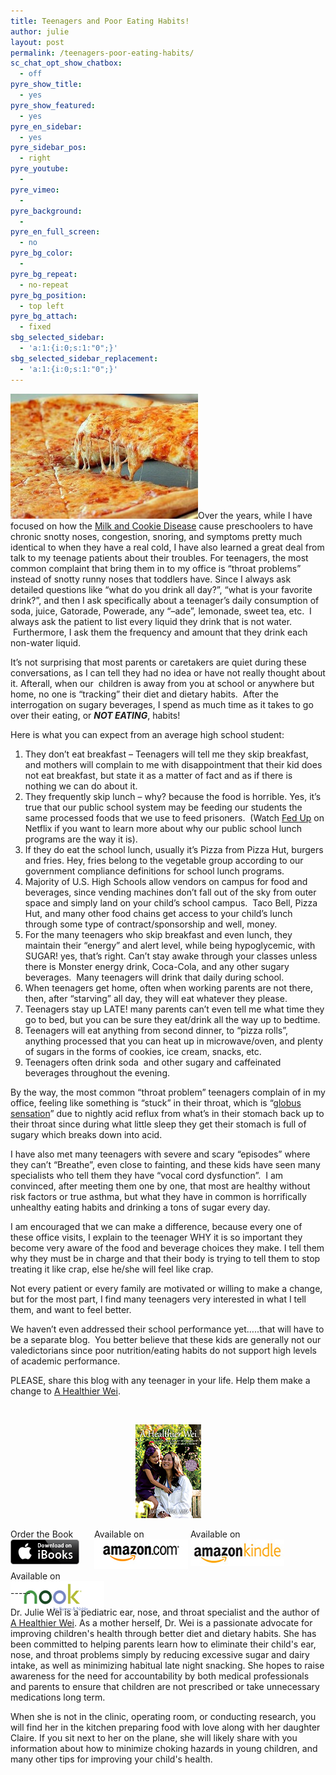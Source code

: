 ```yaml
---
title: Teenagers and Poor Eating Habits!
author: julie
layout: post
permalink: /teenagers-poor-eating-habits/
sc_chat_opt_show_chatbox:
  - off
pyre_show_title:
  - yes
pyre_show_featured:
  - yes
pyre_en_sidebar:
  - yes
pyre_sidebar_pos:
  - right
pyre_youtube:
  - 
pyre_vimeo:
  - 
pyre_background:
  - 
pyre_en_full_screen:
  - no
pyre_bg_color:
  - 
pyre_bg_repeat:
  - no-repeat
pyre_bg_position:
  - top left
pyre_bg_attach:
  - fixed
sbg_selected_sidebar:
  - 'a:1:{i:0;s:1:"0";}'
sbg_selected_sidebar_replacement:
  - 'a:1:{i:0;s:1:"0";}'
---
```

<img class="alignleft size-medium wp-image-1134" src="/wp-content/uploads/2014/11/fp-greasy-pizza-300x200.jpg" alt="Pizza" width="300" height="200" />Over the years, while I have focused on how the [Milk and Cookie Disease][1] cause preschoolers to have chronic snotty noses, congestion, snoring, and symptoms pretty much identical to when they have a real cold, I have also learned a great deal from talk to my teenage patients about their troubles. For teenagers, the most common complaint that bring them in to my office is &#8220;throat problems&#8221; instead of snotty runny noses that toddlers have. Since I always ask detailed questions like &#8220;what do you drink all day?&#8221;, &#8220;what is your favorite drink?&#8221;, and then I ask specifically about a teenager&#8217;s daily consumption of soda, juice, Gatorade, Powerade, any &#8220;&#8211;ade&#8221;, lemonade, sweet tea, etc.  I always ask the patient to list every liquid they drink that is not water.  Furthermore, I ask them the frequency and amount that they drink each non-water liquid.

It&#8217;s not surprising that most parents or caretakers are quiet during these conversations, as I can tell they had no idea or have not really thought about it. Afterall, when our  children is away from you at school or anywhere but home, no one is &#8220;tracking&#8221; their diet and dietary habits.  After the interrogation on sugary beverages, I spend as much time as it takes to go over their eating, or ***NOT EATING***, habits!

Here is what you can expect from an average high school student:

  1. They don&#8217;t eat breakfast &#8211; Teenagers will tell me they skip breakfast, and mothers will complain to me with disappointment that their kid does not eat breakfast, but state it as a matter of fact and as if there is nothing we can do about it.
  2. They frequently skip lunch &#8211; why? because the food is horrible. Yes, it&#8217;s true that our public school system may be feeding our students the same processed foods that we use to feed prisoners.  (Watch [Fed Up][2] on Netflix if you want to learn more about why our public school lunch programs are the way it is).
  3. If they do eat the school lunch, usually it&#8217;s Pizza from Pizza Hut, burgers and fries. Hey, fries belong to the vegetable group according to our government compliance definitions for school lunch programs.
  4. Majority of U.S. High Schools allow vendors on campus for food and beverages, since vending machines don&#8217;t fall out of the sky from outer space and simply land on your child&#8217;s school campus.  Taco Bell, Pizza Hut, and many other food chains get access to your child&#8217;s lunch through some type of contract/sponsorship and well, money.
  5. For the many teenagers who skip breakfast and even lunch, they maintain their &#8220;energy&#8221; and alert level, while being hypoglycemic, with SUGAR! yes, that&#8217;s right. Can&#8217;t stay awake through your classes unless there is Monster energy drink, Coca-Cola, and any other sugary beverages.  Many teenagers will drink that daily during school.
  6. When teenagers get home, often when working parents are not there, then, after &#8220;starving&#8221; all day, they will eat whatever they please.
  7. Teenagers stay up LATE! many parents can&#8217;t even tell me what time they go to bed, but you can be sure they eat/drink all the way up to bedtime.
  8. Teenagers will eat anything from second dinner, to &#8220;pizza rolls&#8221;, anything processed that you can heat up in microwave/oven, and plenty of sugars in the forms of cookies, ice cream, snacks, etc.
  9. Teenagers often drink soda  and other sugary and caffeinated beverages throughout the evening.

By the way, the most common &#8220;throat problem&#8221; teenagers complain of in my office, feeling like something is &#8220;stuck&#8221; in their throat, which is &#8220;[globus sensation][3]&#8221; due to nightly acid reflux from what&#8217;s in their stomach back up to their throat since during what little sleep they get their stomach is full of sugary which breaks down into acid.

I have also met many teenagers with severe and scary &#8220;episodes&#8221; where they can&#8217;t &#8220;Breathe&#8221;, even close to fainting, and these kids have seen many specialists who tell them they have &#8220;vocal cord dysfunction&#8221;.  I am convinced, after meeting them one by one, that most are healthy without risk factors or true asthma, but what they have in common is horrifically unhealthy eating habits and drinking a tons of sugar every day.

I am encouraged that we can make a difference, because every one of these office visits, I explain to the teenager WHY it is so important they become very aware of the food and beverage choices they make. I tell them why they must be in charge and that their body is trying to tell them to stop treating it like crap, else he/she will feel like crap.

Not every patient or every family are motivated or willing to make a change, but for the most part, I find many teenagers very interested in what I tell them, and want to feel better.

We haven&#8217;t even addressed their school performance yet&#8230;..that will have to be a separate blog.  You better believe that these kids are generally not our valedictorians since poor nutrition/eating habits do not support high levels of academic performance.

PLEASE, share this blog with any teenager in your life. Help them make a change to [A Healthier Wei][4].

&nbsp;

<span style="width:105px;display:table;margin:0 auto;"><a href="the-book/"><img src="/wp-content/uploads/2014/04/AHealthierWei_cover_150.png" /></a></span>

<p style="height:80px">
  <span style="width:130px;display:inline-block;vertical-align:top;"> Order the Book <a href="https://itunes.apple.com/us/book/a-healthier-wei/id806784060?ls=1&mt=11#" target="_blank" > <img class="size-full wp-image-944" alt="Apple iBooks" title="Apple iBooks" src="/wp-content/uploads/2014/02/Download_on_iBooks_Badge_US-UK_110x40_090513.png" width="110" height="40" /></a> </span> <span style="width:150px;display:inline-block;vertical-align:top;">Available on <a href="http://amzn.to/1fSNqeb" target="_blank" > <img class="size-full wp-image-945" alt="Amazon.com" title="Amazon.com" src="/wp-content/uploads/2014/02/amazon_com_logo_160.jpg" width="160" height="47" /> </a> </span> <span  style="width:150px;display:inline-block;vertical-align:top;">Available on <a href="http://amzn.to/1eHEfNl" target="_blank" > <img class="size-full wp-image-946" alt="Amazon Kindle" title="Amazon Kindle" src="/wp-content/uploads/2014/02/kindle_logo_160.jpg" width="160" height="43" /> </a> </span> <span style="width:150px;display:inline-block;vertical-align:top;">Available on <a href="http://www.barnesandnoble.com/w/a-healthier-wei-julie-wei/1118260302?ean=2940148244592&itm=1&usri=2940148244592" target="_blank" > <img class="size-full wp-image-947" alt="Nook" title="Nook" src="/wp-content/uploads/2014/02/nook_logo_160.png" width="160" height="52" /></a> </span>
</p>

\-----

Dr. Julie Wei is a pediatric ear, nose, and throat specialist and the author of [A Healthier Wei][5]. As a mother herself, Dr. Wei is a passionate advocate for improving children's health through better diet and dietary habits. She has been committed to helping parents learn how to eliminate their child's ear, nose, and throat problems simply by reducing excessive sugar and dairy intake, as well as minimizing habitual late night snacking. She hopes to raise awareness for the need for accountability by both medical professionals and parents to ensure that children are not prescribed or take unnecessary medications long term. 

When she is not in the clinic, operating room, or conducting research, you will find her in the kitchen preparing food with love along with her daughter Claire. If you sit next to her on the plane, she will likely share with you information about how to minimize choking hazards in young children, and many other tips for improving your child's health.

 [1]: milk-cookie-disease/ "The “Milk and Cookie Disease”"
 [2]: http://fedupmovie.com/#/page/home
 [3]: http://en.wikipedia.org/wiki/Globus_pharyngis
 [4]: the-book/ "A Healthier Wei"
 [5]: the-book